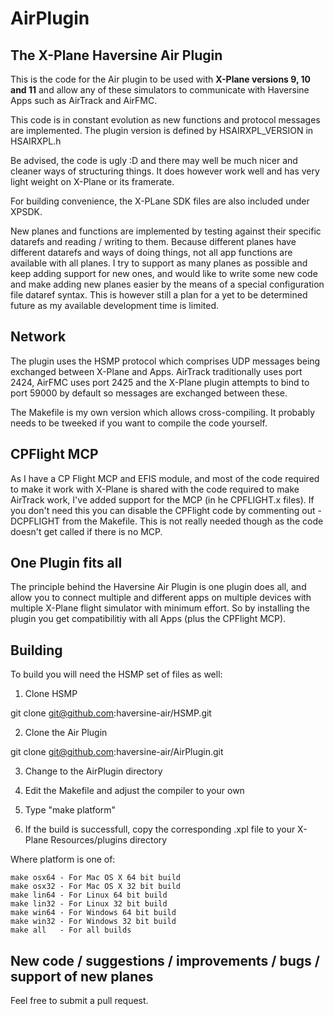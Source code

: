 # AirPlugin

## The X-Plane Haversine Air Plugin

This is the code for the Air plugin to be used with **X-Plane versions 9, 10 and 11** and allow any of these simulators to communicate with Haversine Apps such as AirTrack and AirFMC. 

This code is in constant evolution as new functions and protocol messages are implemented. The plugin version is defined by HSAIRXPL_VERSION in HSAIRXPL.h

Be advised, the code is ugly :D and there may well be much nicer and cleaner ways of structuring things. It does however work well and has very light weight on X-Plane or its framerate. 

For building convenience, the X-PLane SDK files are also included under XPSDK. 

New planes and functions are implemented by testing against their specific datarefs and reading / writing to them. Because different planes have different datarefs and ways of doing things, not all app functions are available with all planes. I try to support as many planes as possible and keep adding support for new ones, and would like to write some new code and make adding new planes easier by the means of a special configuration file dataref syntax. This is however still a plan for a yet to be determined future as my available development time is limited. 

## Network

The plugin uses the HSMP protocol which comprises UDP messages being exchanged between X-Plane and Apps. AirTrack traditionally uses port 2424, AirFMC uses port 2425 and the X-Plane plugin attempts to bind to port 59000 by default so messages are exchanged between these. 

The Makefile is my own version which allows cross-compiling. It probably needs to be tweeked if you want to compile the code yourself. 

## CPFlight MCP

As I have a CP Flight MCP and EFIS module, and most of the code required to make it work with X-Plane is shared with the code required to make AirTrack work, I've added support for the MCP (in he CPFLIGHT.x files). If you don't need this you can disable the CPFlight code by commenting out -DCPFLIGHT from the Makefile. This is not really needed though as the code doesn't get called if there is no MCP. 

## One Plugin fits all

The principle behind the Haversine Air Plugin is one plugin does all, and allow you to connect multiple and different apps on multiple devices with multiple X-Plane flight simulator with minimum effort. So by installing the plugin you get compatibilitiy with all Apps (plus the CPFlight MCP).

## Building 

To build you will need the HSMP set of files as well:

1) Clone HSMP

git clone git@github.com:haversine-air/HSMP.git

2) Clone the Air Plugin

git clone git@github.com:haversine-air/AirPlugin.git

3) Change to the AirPlugin directory 

4) Edit the Makefile and adjust the compiler to your own

5) Type "make platform"

6) If the build is successfull, copy the corresponding .xpl file to your X-Plane Resources/plugins directory

Where platform is one of: 

	make osx64 - For Mac OS X 64 bit build
	make osx32 - For Mac OS X 32 bit build
	make lin64 - For Linux 64 bit build
	make lin32 - For Linux 32 bit build
	make win64 - For Windows 64 bit build
	make win32 - For Windows 32 bit build
	make all   - For all builds

## New code / suggestions / improvements / bugs / support of new planes

Feel free to submit a pull request.


